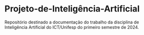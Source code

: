 # Projeto-de-Inteligência-Artificial
Repositório destinado a documentação do trabalho da disciplina de Inteligência Artificial do ICT/Unifesp do primeiro semestre de 2024.
